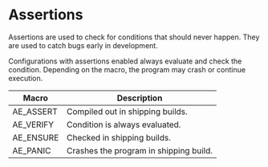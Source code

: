 # Assertions

Assertions are used to check for conditions that should never happen. They are used to catch bugs early in development.

Configurations with assertions enabled always evaluate and check the condition. Depending on the macro, the program may crash or continue execution.

| Macro     | Description                            |
|-----------|----------------------------------------|
| AE_ASSERT | Compiled out in shipping builds.       |
| AE_VERIFY | Condition is always evaluated.         |
| AE_ENSURE | Checked in shipping builds.            |
| AE_PANIC  | Crashes the program in shipping build. |
